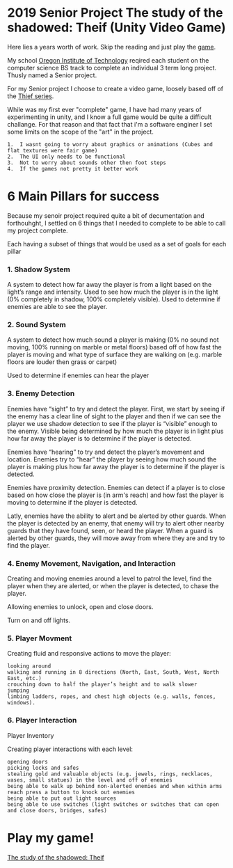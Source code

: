 # 2019 Senior Project The study of the shadowed: Theif (Unity Video Game)

Here lies a years worth of work. Skip the reading and just play the [game](#play-my-game).

My school [Oregon Institute of Technology](https://www.oit.edu/) reqired each student on the computer science BS track to complete an individual 3 term long project. Thusly named a Senior project.

For my Senior project I choose to create a video game, loosely based off of the [Thief series](https://en.wikipedia.org/wiki/Thief_(series)).



While was my first ever "complete" game, I have had many years of experimenting in unity, and I know a full game would be quite a difficult challange. For that reason and that fact that i'm a software enginer I set some limits on the scope of the "art" in  the project.


	1.  I wasnt going to worry about graphics or animations (Cubes and flat textures were fair game)
	2.  The UI only needs to be functional
	3.  Not to worry about sounds other then foot steps 
	4.  If the games not pretty it better work

# 6 Main Pillars for success

Because my senoir project required quite a bit of decumentation and forthouhght, I settled on 6 things that I needed to complete to be able to call my project complete.

Each having a subset of things that would be used as a set of goals for each pillar 

### 1. Shadow System
A system to detect how far away the player is from a light based on the light’s range and intensity.
Used to see how much the player is in the light (0% completely in shadow, 100% completely visible).
Used to determine if enemies are able to see the player.

### 2. Sound System
A system to detect how much sound a player is making (0% no sound not moving, 100% running on marble or metal floors) based off of how fast the player is moving and what type of surface they are walking on (e.g. marble floors are louder then grass or carpet)

Used to determine if enemies can hear the player

### 3. Enemy Detection

Enemies have “sight” to try and detect the player. First, we start by seeing if the enemy has a clear line of sight to the player and then if we can see the player we use shadow detection to see if the player is “visible” enough to the enemy. Visible being determined by how much the player is in light plus how far away the player is to determine if the player is detected.

Enemies have “hearing” to try and detect the player’s movement and location. Enemies try to “hear” the player by seeing how much sound the player is making plus how far away the player is to determine if the player is detected.

Enemies have proximity detection. Enemies can detect if a player is to close based on how close the player is (in arm's reach) and how fast the player is moving to determine if the player is detected.

Latly, enemies have the ability to alert and be alerted by other guards. When the player is detected by an enemy, that enemy will try to alert other nearby guards that they have found, seen, or heard the player. When a guard is alerted by other guards, they will move away from where they are and try to find the player.

### 4. Enemy Movement, Navigation, and Interaction

Creating and moving enemies around a level to patrol the level, find the player when they are alerted, or when the player is detected, to chase the player.

Allowing enemies to unlock, open and close doors.

Turn on and off lights.

### 5. Player Movment

Creating fluid and responsive actions to move the player:

	looking around
	walking and running in 8 directions (North, East, South, West, North East, etc.)
	crouching down to half the player’s height and to walk slower
	jumping
	limbing ladders, ropes, and chest high objects (e.g. walls, fences, windows).

### 6. Player Interaction
  Player Inventory

Creating player interactions with each level:

	opening doors
	picking locks and safes
	stealing gold and valuable objects (e.g. jewels, rings, necklaces, vases, small statues) in the level and off of enemies
	being able to walk up behind non-alerted enemies and when within arms reach press a button to knock out enemies
	being able to put out light sources
	being able to use switches (light switches or switches that can open and close doors, bridges, safes)
 

# Play my game!

[The study of the shadowed: Theif](http://carllowther-sp.s3.amazonaws.com.s3-website-us-west-2.amazonaws.com/)
